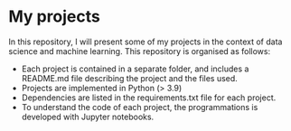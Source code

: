 # My projects

In this repository, I will present some of my projects in the context of data science and machine learning. This repository is organised as follows:

- Each project is contained in a separate folder, and includes a README.md file describing the project and the files used.
- Projects are implemented in Python (> 3.9)
- Dependencies are listed in the requirements.txt file for each project.
- To understand the code of each project, the programmations is developed with Jupyter notebooks.
